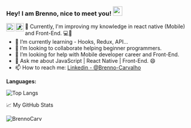 ### Hey! I am Brenno, nice to meet you! <img src="https://media.giphy.com/media/hvRJCLFzcasrR4ia7z/giphy.gif" width="25px">
<a href="https://www.linkedin.com/in/brenno-c-54b51a1a3/">
  <img align="left" alt="Brenno's LinkedIn" width="22px" src="https://raw.githubusercontent.com/peterthehan/peterthehan/master/assets/linkedin.svg" />
</a>
<a href="https://open.spotify.com/user/m53jlw64ysng38bldm8oxeqjm">
  <img align="left" alt="Brenno's Spotify" width="22px" src="https://raw.githubusercontent.com/peterthehan/peterthehan/master/assets/spotify.svg" />
</a> 




- 🔭 Currently, I'm improving my knowledge in react native (Mobile) and Front-End. 💻📱
- 🌱 I’m currently learning - Hooks, Redux, API...
- 👯 I’m looking to collaborate helping beginner programmers.
- 🤔 I’m looking for help with Mobile developer career and Front-End.
- 💬 Ask me about JavaScript | React Native | Front-End. 😄
- 📫 How to reach me: [Linkedin - @Brenno-Carvalho](https://www.linkedin.com/in/brenno-c-54b51a1a3//)

**Languages:** 

![Top Langs](https://github-readme-stats.vercel.app/api/top-langs/?username=BrennoCarv&theme=gotham)

📈 My GitHub Stats
<p align="left"> <img src="https://github-readme-stats.vercel.app/api?username=BrennoCarv&show_icons=true&theme=gotham" alt="BrennoCarv" />
